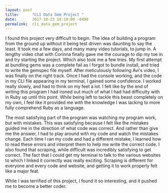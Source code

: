 ```yaml
---
layout: post
title:      "CLI Data Gem Project "
date:       2017-10-23 10:19:00 -0400
permalink:  cli_data_gem_project
---
```



I found this project very difficult to begin. The idea of building a program from the ground up without it being test driven was daunting to say the least. It took me a few days, and many many video tutorials, to jump in. A lengthy video chat with Corinna finally gave me the courage to dip my toe in and try starting the project. Which also took me a few tries. My first attempt at bundling gems was a complete fail as I forgot to bundle install, and tried to write the gemspec file myself. After meticulously following Avi's video, I was finally on the right track. Once I had the console working, and the code in my CLI file appearing in my terminal, I gained some confidence. I worked really slowly, and had to think on my feet a lot. I felt like by the end of writing this program I had ironed out much of what I had had difficulty with in Ruby up until this point. While being left to tackle this beast completely on my own, I feel like it provided me with the knowledge I was lacking to more fully comprehend Ruby as a language. 

The most satisfying part of the program was watching my program work, but with mistakes. This was satisfying because I felt like the mistakes guided me in the direction of what code was correct. And rather than give me the answer, I had to play around with my code and watch the mistakes change. Each time I ran my code and had a different mistake, I learned how to read these errors and interpret them to help me write the correct code. I also found that scraping, while difficult was incredibly satisfying to get correct. The fact that I could get my terminal to talk to the various websites to which I linked it correctly was really exciting. Scraping is different for everyone and every code and website, and getting it to work properly felt like a major feat. 

While I was terrified of this project, I found it so interesting, and it pushed me to become a better coder. 
